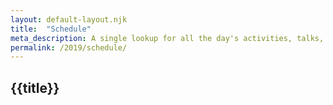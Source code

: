```yaml
---
layout: default-layout.njk
title:  "Schedule"
meta_description: A single lookup for all the day's activities, talks, and timelines
permalink: /2019/schedule/
---
```



<section class="main" >
<div class="section-content">

# {{title}}

</div>
</section>
